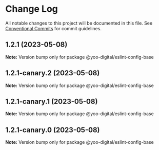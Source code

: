 # Change Log

All notable changes to this project will be documented in this file.
See [Conventional Commits](https://conventionalcommits.org) for commit guidelines.

## 1.2.1 (2023-05-08)

**Note:** Version bump only for package @yoo-digital/eslint-config-base





## 1.2.1-canary.2 (2023-05-08)

**Note:** Version bump only for package @yoo-digital/eslint-config-base





## 1.2.1-canary.1 (2023-05-08)

**Note:** Version bump only for package @yoo-digital/eslint-config-base





## 1.2.1-canary.0 (2023-05-08)

**Note:** Version bump only for package @yoo-digital/eslint-config-base
